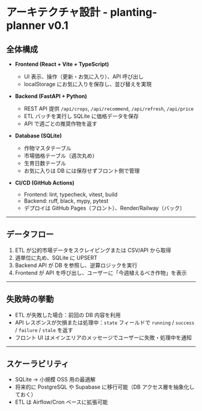 # アーキテクチャ設計 - planting-planner v0.1

## 全体構成
- **Frontend (React + Vite + TypeScript)**  
  - UI 表示、操作（更新・お気に入り）、API 呼び出し
  - localStorage にお気に入りを保存し、並び替えを実現

- **Backend (FastAPI + Python)**
  - REST API 提供 `/api/crops`, `/api/recommend`, `/api/refresh`, `/api/price`
  - ETL バッチを実行し SQLite に価格データを保存
  - API で週ごとの推奨作物を返す

- **Database (SQLite)**  
  - 作物マスタテーブル
  - 市場価格テーブル（週次丸め）
  - 生育日数テーブル
  - お気に入りは DB には保存せずフロント側で管理

- **CI/CD (GitHub Actions)**  
  - Frontend: lint, typecheck, vitest, build  
  - Backend: ruff, black, mypy, pytest  
  - デプロイは GitHub Pages（フロント）、Render/Railway（バック）

---

## データフロー
1. ETL が公的市場データをスクレイピングまたは CSV/API から取得
2. 週単位に丸め、SQLite に UPSERT
3. Backend API が DB を参照し、逆算ロジックを実行
4. Frontend が API を呼び出し、ユーザーに「今週植えるべき作物」を表示

---

## 失敗時の挙動
- ETL が失敗した場合：前回の DB 内容を利用
- API レスポンスが欠損または処理中：`state` フィールドで `running` / `success` / `failure` / `stale` を返す
- フロント UI はメインエリアのメッセージでユーザーに失敗・処理中を通知

---

## スケーラビリティ
- SQLite → 小規模 OSS 用の最適解
- 将来的に PostgreSQL や Supabase に移行可能（DB アクセス層を抽象化しておく）
- ETL は Airflow/Cron ベースに拡張可能

